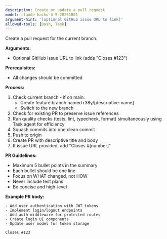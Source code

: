 ```yaml
---
description: Create or update a pull request
model: claude-haiku-4-5-20251001
argument-hint: '[optional GitHub issue URL to link]'
allowed-tools: [Bash, Task]
---
```


Create a pull request for the current branch.

**Arguments:**

- Optional GitHub issue URL to link (adds "Closes #123")

**Prerequisites:**

- All changes should be committed

**Process:**

1. Check current branch - if on main:
   - Create feature branch named r38y/[descriptive-name]
   - Switch to the new branch
2. Check for existing PR to preserve issue references
3. Run quality checks (tests, lint, typecheck, format) simultaneously using Task agent for efficiency
4. Squash commits into one clean commit
5. Push to origin
6. Create PR with descriptive title and body
7. If issue URL provided, add "Closes #[number]"

**PR Guidelines:**

- Maximum 5 bullet points in the summary
- Each bullet should be one line
- Focus on WHAT changed, not HOW
- Never include test plans
- Be concise and high-level

**Example PR body:**

```
- Add user authentication with JWT tokens
- Implement login/logout endpoints
- Add auth middleware for protected routes
- Create login UI components
- Update user model for token storage

Closes #123
```
